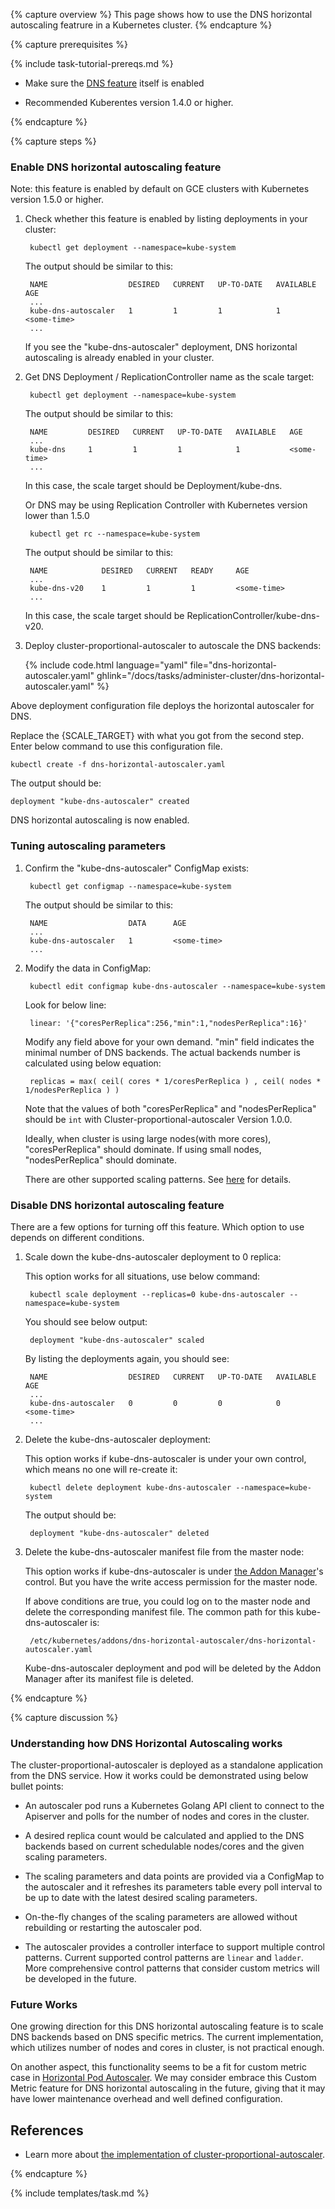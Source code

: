 ---
---

{% capture overview %}
This page shows how to use the DNS horizontal autoscaling featrure
in a Kubernetes cluster.
{% endcapture %}

{% capture prerequisites %}

{% include task-tutorial-prereqs.md %}

* Make sure the [DNS feature](/docs/admin/dns/) itself
is enabled

* Recommended Kuberentes version 1.4.0 or higher.

{% endcapture %}

{% capture steps %}

### Enable DNS horizontal autoscaling feature

Note: this feature is enabled by default on GCE clusters with Kubernetes version
1.5.0 or higher.

1. Check whether this feature is enabled by listing deployments in your cluster:

		kubectl get deployment --namespace=kube-system

	The output should be similar to this:

		NAME                  DESIRED   CURRENT   UP-TO-DATE   AVAILABLE   AGE
		...
		kube-dns-autoscaler   1         1         1            1           <some-time>
		...

	If you see the "kube-dns-autoscaler" deployment, DNS horizontal autoscaling is
	already enabled in your cluster.

1. Get DNS Deployment / ReplicationController name as the scale target:

		kubectl get deployment --namespace=kube-system

	The output should be similar to this:

		NAME         DESIRED   CURRENT   UP-TO-DATE   AVAILABLE   AGE
		...
		kube-dns     1         1         1            1           <some-time>
		...

	In this case, the scale target should be Deployment/kube-dns.

	Or DNS may be using Replication Controller with Kubernetes version lower than 1.5.0

		kubectl get rc --namespace=kube-system

	The output should be similar to this:

		NAME            DESIRED   CURRENT   READY     AGE
		...
		kube-dns-v20    1         1         1         <some-time>
		...

	In this case, the scale target should be ReplicationController/kube-dns-v20.

1. Deploy cluster-proportional-autoscaler to autoscale the DNS backends:

	{% include code.html language="yaml" file="dns-horizontal-autoscaler.yaml" ghlink="/docs/tasks/administer-cluster/dns-horizontal-autoscaler.yaml" %}

Above deployment configuration file deploys the horizontal autoscaler for DNS.

Replace the {SCALE_TARGET} with what you got from the second step. Enter below
command to use this configuration file.

	kubectl create -f dns-horizontal-autoscaler.yaml

The output should be:

	deployment "kube-dns-autoscaler" created

DNS horizontal autoscaling is now enabled.

### Tuning autoscaling parameters

1. Confirm the "kube-dns-autoscaler" ConfigMap exists:

		kubectl get configmap --namespace=kube-system

	The output should be similar to this:

		NAME                  DATA      AGE
		...
		kube-dns-autoscaler   1         <some-time>
		...

1. Modify the data in ConfigMap:

		kubectl edit configmap kube-dns-autoscaler --namespace=kube-system

	Look for below line:

		linear: '{"coresPerReplica":256,"min":1,"nodesPerReplica":16}'

	Modify any field above for your own demand. "min" field indicates the minimal
	number of DNS backends. The actual backends number is calculated using below
	equation:

		replicas = max( ceil( cores * 1/coresPerReplica ) , ceil( nodes * 1/nodesPerReplica ) )

	Note that the values of both "coresPerReplica" and "nodesPerReplica" should be
	`int` with Cluster-proportional-autoscaler Version 1.0.0.

	Ideally, when cluster is using large nodes(with more cores), "coresPerReplica"
	should dominate. If using small nodes, "nodesPerReplica" should dominate.

	There are other supported scaling patterns. See [here](
	https://github.com/kubernetes-incubator/cluster-proportional-autoscaler)
	for details.

### Disable DNS horizontal autoscaling feature

There are a few options for turning off this feature. Which option to use depends on
different conditions.

1. Scale down the kube-dns-autoscaler deployment to 0 replica:

	This option works for all situations, use below command:

		kubectl scale deployment --replicas=0 kube-dns-autoscaler --namespace=kube-system

	You should see below output:

		deployment "kube-dns-autoscaler" scaled

	By listing the deployments again, you should see:

		NAME                  DESIRED   CURRENT   UP-TO-DATE   AVAILABLE   AGE
		...
		kube-dns-autoscaler   0         0         0            0           <some-time>
		...

2. Delete the kube-dns-autoscaler deployment:

	This option works if kube-dns-autoscaler is under your own control, which means no one
	will re-create it:

		kubectl delete deployment kube-dns-autoscaler --namespace=kube-system

	The output should be:

		deployment "kube-dns-autoscaler" deleted

3. Delete the kube-dns-autoscaler manifest file from the master node:

	This option works if kube-dns-autoscaler is under [the Addon Manager](
	https://github.com/kubernetes/kubernetes/blob/master/cluster/addons/README.md)'s control.
	But you have the write access permission for the master node.

	If above conditions are true, you could log on to the master node and delete the
	corresponding manifest file. The common path for this kube-dns-autoscaler is:

		/etc/kubernetes/addons/dns-horizontal-autoscaler/dns-horizontal-autoscaler.yaml

	Kube-dns-autoscaler deployment and pod will be deleted by the Addon Manager after its
	manifest file is deleted.

{% endcapture %}

{% capture discussion %}

### Understanding how DNS Horizontal Autoscaling works

The cluster-proportional-autoscaler is deployed as a standalone application from the DNS
service. How it works could be demonstrated using below bullet points:

* An autoscaler pod runs a Kubernetes Golang API client to connect to the Apiserver and
polls for the number of nodes and cores in the cluster.

* A desired replica count would be calculated and applied to the DNS backends based on
current schedulable nodes/cores and the given scaling parameters.

* The scaling parameters and data points are provided via a ConfigMap to the autoscaler
 and it refreshes its parameters table every poll interval to be up to date with the
 latest desired scaling parameters.

* On-the-fly changes of the scaling parameters are allowed without rebuilding or
restarting the autoscaler pod.

* The autoscaler provides a controller interface to support multiple control patterns.
Current supported control patterns are `linear` and `ladder`. More comprehensive control
patterns that consider custom metrics will be developed in the future.

### Future Works

One growing direction for this DNS horizontal autoscaling feature is to scale DNS backends
based on DNS specific metrics. The current implementation, which utilizes number of nodes
and cores in cluster, is not practical enough.

On another aspect, this functionality seems to be a fit for custom metric case in [Horizontal
Pod Autoscaler](http://kubernetes.io/docs/user-guide/horizontal-pod-autoscaling/). We may
consider embrace this Custom Metric feature for DNS horizontal autoscaling in the future,
giving that it may have lower maintenance overhead and well defined configuration.

## References

- Learn more about [the implementation of cluster-proportional-autoscaler](
https://github.com/kubernetes-incubator/cluster-proportional-autoscaler).

{% endcapture %}


{% include templates/task.md %}

